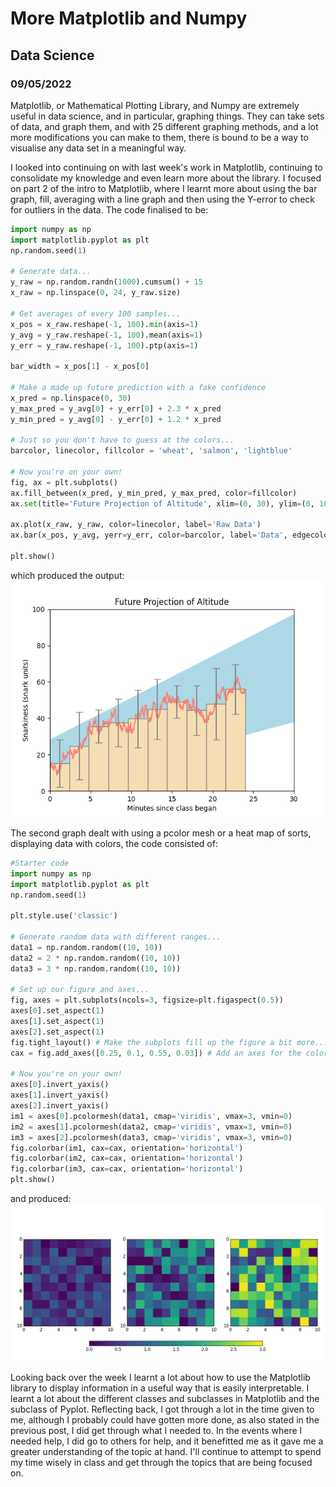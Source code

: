 # More Matplotlib and Numpy
## Data Science
### 09/05/2022

Matplotlib, or Mathematical Plotting Library, and Numpy are extremely useful in data science, and in particular, graphing things. They can take sets of data, and graph them, and with 25 different graphing methods, and a lot more modifications you can make to them, there is bound to be a way to visualise any data set in a meaningful way.

I looked into continuing on with last week's work in Matplotlib, continuing to consolidate my knowledge and even learn more about the library. I focused on part 2 of the intro to Matplotlib, where I learnt more about using the bar graph, fill, averaging with a line graph and then using the Y-error to check for outliers in the data. The code finalised to be:
```python
import numpy as np
import matplotlib.pyplot as plt
np.random.seed(1)

# Generate data...
y_raw = np.random.randn(1000).cumsum() + 15
x_raw = np.linspace(0, 24, y_raw.size)

# Get averages of every 100 samples...
x_pos = x_raw.reshape(-1, 100).min(axis=1)
y_avg = y_raw.reshape(-1, 100).mean(axis=1)
y_err = y_raw.reshape(-1, 100).ptp(axis=1)

bar_width = x_pos[1] - x_pos[0]

# Make a made up future prediction with a fake confidence
x_pred = np.linspace(0, 30)
y_max_pred = y_avg[0] + y_err[0] + 2.3 * x_pred
y_min_pred = y_avg[0] - y_err[0] + 1.2 * x_pred

# Just so you don't have to guess at the colors...
barcolor, linecolor, fillcolor = 'wheat', 'salmon', 'lightblue'

# Now you're on your own!
fig, ax = plt.subplots()
ax.fill_between(x_pred, y_min_pred, y_max_pred, color=fillcolor)
ax.set(title='Future Projection of Altitude', xlim=(0, 30), ylim=(0, 100), xlabel="Minutes since class began", ylabel="Snarkiness (snark units)")

ax.plot(x_raw, y_raw, color=linecolor, label='Raw Data')
ax.bar(x_pos, y_avg, yerr=y_err, color=barcolor, label='Data', edgecolor='gray', width=bar_width, ecolor='gray', capsize=5, align='edge')

plt.show()
```
which produced the output:
![09Figure1](/pictures/08Figure_1.png)

The second graph dealt with using a pcolor mesh or a heat map of sorts, displaying data with colors, the code consisted of:
```python
#Starter code
import numpy as np
import matplotlib.pyplot as plt
np.random.seed(1)

plt.style.use('classic')

# Generate random data with different ranges...
data1 = np.random.random((10, 10))
data2 = 2 * np.random.random((10, 10))
data3 = 3 * np.random.random((10, 10))

# Set up our figure and axes...
fig, axes = plt.subplots(ncols=3, figsize=plt.figaspect(0.5))
axes[0].set_aspect(1)
axes[1].set_aspect(1)
axes[2].set_aspect(1)
fig.tight_layout() # Make the subplots fill up the figure a bit more...
cax = fig.add_axes([0.25, 0.1, 0.55, 0.03]) # Add an axes for the colorbar

# Now you're on your own!
axes[0].invert_yaxis()
axes[1].invert_yaxis()
axes[2].invert_yaxis()
im1 = axes[0].pcolormesh(data1, cmap='viridis', vmax=3, vmin=0)
im2 = axes[1].pcolormesh(data2, cmap='viridis', vmax=3, vmin=0)
im3 = axes[2].pcolormesh(data3, cmap='viridis', vmax=3, vmin=0)
fig.colorbar(im1, cax=cax, orientation='horizontal')
fig.colorbar(im2, cax=cax, orientation='horizontal')
fig.colorbar(im3, cax=cax, orientation='horizontal')
plt.show()
```
and produced:
![09Figure_2](/pictures/08Figure_2.png)

Looking back over the week I learnt a lot about how to use the Matplotlib library to display information in a useful way that is easily interpretable. I learnt a lot about the different classes and subclasses in Matplotlib and the subclass of Pyplot. Reflecting back, I got through a lot in the time given to me, although I probably could have gotten more done, as also stated in the previous post, I did get through what I needed to. In the events where I needed help, I did go to others for help, and it benefitted me as it gave me a greater understanding of the topic at hand. I'll continue to attempt to spend my time wisely in class and get through the topics that are being focused on.
